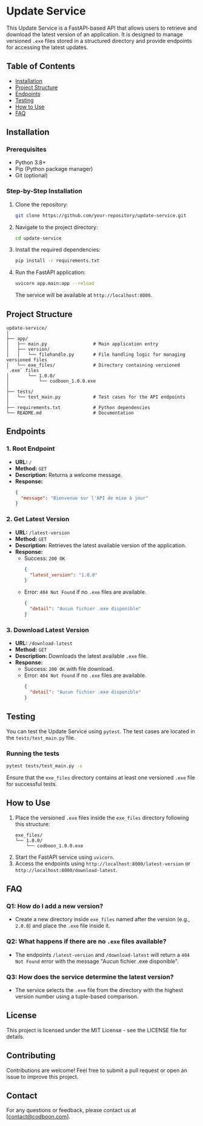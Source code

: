 
# Update Service

This Update Service is a FastAPI-based API that allows users to retrieve and download the latest version of an application. It is designed to manage versioned `.exe` files stored in a structured directory and provide endpoints for accessing the latest updates.

## Table of Contents
- [Installation](#installation)
- [Project Structure](#project-structure)
- [Endpoints](#endpoints)
- [Testing](#testing)
- [How to Use](#how-to-use)
- [FAQ](#faq)

## Installation

### Prerequisites
- Python 3.8+
- Pip (Python package manager)
- Git (optional)

### Step-by-Step Installation
1. Clone the repository:
   ```bash
   git clone https://github.com/your-repository/update-service.git
   ```

2. Navigate to the project directory:
   ```bash
   cd update-service
   ```

3. Install the required dependencies:
   ```bash
   pip install -r requirements.txt
   ```

4. Run the FastAPI application:
   ```bash
   uvicorn app.main:app --reload
   ```
   The service will be available at `http://localhost:8000`.

## Project Structure

```
update-service/
│
├── app/
│   ├── main.py                 # Main application entry
│   ├── version/
│   │   └── filehandle.py       # File handling logic for managing versioned files
│   └── exe_files/              # Directory containing versioned `.exe` files
│       └── 1.0.0/
│           └── codboon_1.0.0.exe
│
├── tests/
│   └── test_main.py            # Test cases for the API endpoints
│
├── requirements.txt            # Python dependencies
└── README.md                   # Documentation
```

## Endpoints

### 1. Root Endpoint
- **URL:** `/`
- **Method:** `GET`
- **Description:** Returns a welcome message.
- **Response:**
  ```json
  {
    "message": "Bienvenue sur l'API de mise à jour"
  }
  ```

### 2. Get Latest Version
- **URL:** `/latest-version`
- **Method:** `GET`
- **Description:** Retrieves the latest available version of the application.
- **Response:**
  - Success: `200 OK`
    ```json
    {
      "latest_version": "1.0.0"
    }
    ```
  - Error: `404 Not Found` if no `.exe` files are available.
    ```json
    {
      "detail": "Aucun fichier .exe disponible"
    }
    ```

### 3. Download Latest Version
- **URL:** `/download-latest`
- **Method:** `GET`
- **Description:** Downloads the latest available `.exe` file.
- **Response:**
  - Success: `200 OK` with file download.
  - Error: `404 Not Found` if no `.exe` files are available.
    ```json
    {
      "detail": "Aucun fichier .exe disponible"
    }
    ```

## Testing

You can test the Update Service using `pytest`. The test cases are located in the `tests/test_main.py` file.

### Running the tests
```bash
pytest tests/test_main.py -s
```

Ensure that the `exe_files` directory contains at least one versioned `.exe` file for successful tests.

## How to Use

1. Place the versioned `.exe` files inside the `exe_files` directory following this structure:
   ```
   exe_files/
   └── 1.0.0/
       └── codboon_1.0.0.exe
   ```
2. Start the FastAPI service using `uvicorn`.
3. Access the endpoints using `http://localhost:8000/latest-version` or `http://localhost:8000/download-latest`.

## FAQ

### Q1: How do I add a new version?
- Create a new directory inside `exe_files` named after the version (e.g., `2.0.0`) and place the `.exe` file inside it.

### Q2: What happens if there are no `.exe` files available?
- The endpoints `/latest-version` and `/download-latest` will return a `404 Not Found` error with the message "Aucun fichier .exe disponible".

### Q3: How does the service determine the latest version?
- The service selects the `.exe` file from the directory with the highest version number using a tuple-based comparison.

## License

This project is licensed under the MIT License - see the LICENSE file for details.

## Contributing

Contributions are welcome! Feel free to submit a pull request or open an issue to improve this project.

## Contact

For any questions or feedback, please contact us at [contact@codboon.com].
